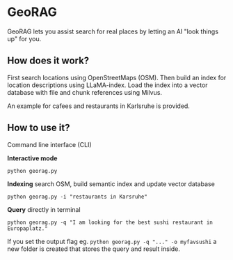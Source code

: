# GeoRAG

GeoRAG lets you assist search for real places by letting an AI "look things up" for you. 

## How does it work?

First search locations using OpenStreetMaps (OSM). 
Then build an index for location descriptions using LLaMA-index. 
Load the index into a vector database with file and chunk references using Milvus. 

An example for cafees and restaurants in Karlsruhe is provided. 

## How to use it? 

Command line interface (CLI)


<b>Interactive mode</b>
```
python georag.py
```

<b>Indexing</b> search OSM, build semantic index and update vector database
```
python georag.py -i "restaurants in Karsruhe" 
```

<b>Query</b> directly in terminal
```
python georag.py -q "I am looking for the best sushi restaurant in Europaplatz."
```
If you set the output flag eg. `python georag.py -q "..." -o myfavsushi` a new folder is created that stores the query and result inside.

